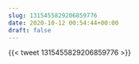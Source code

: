 ```yaml
---
slug: 1315455829206859776
date: 2020-10-12 00:54:44+00:00
draft: false
---
```


{{< tweet 1315455829206859776 >}}
